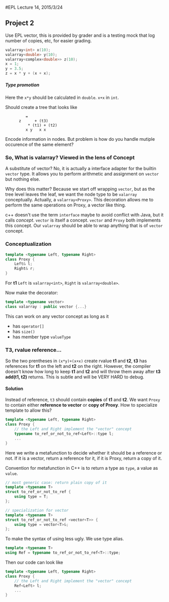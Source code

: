 #EPL Lecture 14, 2015/3/24

## Project 2
Use EPL vector, this is provided by grader and is a testing mock that log number of copies, etc, for easier grading.

```cpp
valarray<int> x(10);
valarray<double> y(10);
valarray<complex<double>> z(10);
x = 1;
y = 3.5;
z = x * y + (x + x);
```

##### Type promotion

Here the `x*y` should be calculated in `double`. `x+x` in `int`.

Should create a tree that looks like

             =
          z      + (t3)
              * (t1) + (t2)
             x y   x x

Encode information in nodes. But problem is how do you handle mutiple occurence of the same element?

### So, What is valarray? Viewed in the lens of Concept

A substitute of vector? No, it is actually a interface adapter for the builtin `vector` type. It allows you to perform arithmetic and assignment on `vector` but nothing else.

Why does this matter? Because we start off wrapping `vector`, but as the tree level leaves the leaf, we want the node type to be `valarray` conceptually. Actually, a `valarray<Proxy>`.  This decoration allows me to perform the same operations on Proxy, a vector like thing.

c\++ doesn't use the term `interface` maybe to avoid conflict with Java, but it calls *concept*. `vector` is itself a concept. `vector` and `Proxy` both implements this concept. Our `valarray` should be able to wrap anything that is of `vector` concept.


### Conceptualization

```cpp
template <typename Left, typename Right>
class Proxy {
	Left& l;
    Right& r;
}
```

For **t1** `Left` is `valarray<int>`, `Right` is `valarray<double>`.

Now make the decorator:

```cpp
template <typename vector>
class valarray : public vector {...}
```

This can work on any vector concept as long as it

- has `operator[]`
- has `size()`
- has member type `valueType`

### T3, rvalue reference...

So the two prentheses in `(x*y)+(x+x)` create rvalue **t1** and **t2**, **t3** has references for **t1** on the left and **t2** on the right. However, the compiler doesn't know how long to keep **t1** and **t2** and will throw them away after **t3 add(t1, t2)** returns. This is subtle and will be VERY HARD to debug.

#### Solution

Instead of reference, `t3` should contain **copies** of **t1** and **t2**. We want `Proxy` to contain either **reference to vector** or **copy of Proxy**. How to specialize template to allow this?

```cpp
template <typename Left, typename Right>
class Proxy {
	// the Left and Right implement the "vector" concept
    typename to_ref_or_not_to_ref<Left>::type l;
	...
}
```

Here we write a metafunction to decide whether it should be a reference or not. If it is a vector, return a reference for it, if it is Proxy, return a copy of it.

Convention for metafunction in C\++ is to return a type as `type`, a value as `value`.

```cpp
// most generic case: return plain copy of it
template <typename T>
struct to_ref_or_not_to_ref {
	using type = T;
};

// specialization for vector
template <typename T>
struct to_ref_or_not_to_ref <vector<T>> {
	using type = vector<T>&;
};
```

To make the syntax of using less ugly. We use type alias.

```cpp
template <typename T>
using Ref = typename to_ref_or_not_to_ref<T>::type;
```

Then our code can look like

```cpp
template <typename Left, typename Right>
class Proxy {
	// the Left and Right implement the "vector" concept
    Ref<Left> l;
	...
}
```